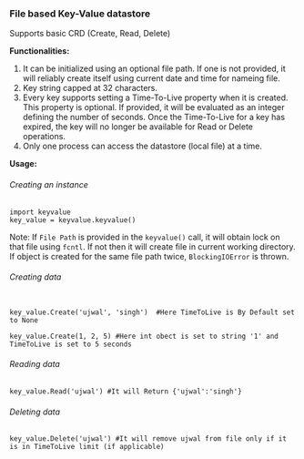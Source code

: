 
### File based Key-Value datastore

   Supports basic CRD (Create, Read, Delete)

**Functionalities:**
  1. It can be initialized using an optional file path. If one is not provided, it will reliably create itself using current date and time for nameing file.
  2. Key string capped at 32 characters.
  3. Every key supports setting a Time-To-Live property when it is created. This property is optional. If provided, it will be evaluated as an integer defining the number of seconds. Once the Time-To-Live for a key has expired, the key will no longer be available for Read or Delete operations.
  4. Only one process can access the datastore (local file) at a time.


**Usage:**

###### Creating an instance
```
import keyvalue
key_value = keyvalue.keyvalue()
```

Note: If `File Path` is provided in the `keyvalue()` call, it will obtain lock on that file using `fcntl`. If not then it will create file in current working directory. If object is created for the same file path twice, `BlockingIOError` is thrown.

###### Creating data
```

key_value.Create('ujwal', 'singh')  #Here TimeToLive is By Default set to None 

key_value.Create(1, 2, 5) #Here int obect is set to string '1' and TimeToLive is set to 5 seconds
```

###### Reading data
```
key_value.Read('ujwal') #It will Return {'ujwal':'singh'}
```

###### Deleting data
```
key_value.Delete('ujwal') #It will remove ujwal from file only if it is in TimeToLive limit (if applicable)
```

